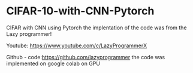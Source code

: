 # CIFAR-10-with-CNN-Pytorch
CIFAR with CNN using Pytorch the implentation of the code was from the Lazy programmer!

Youtube: https://www.youtube.com/c/LazyProgrammerX

Github - code:https://github.com/lazyprogrammer
the code was implemented on google colab on GPU
